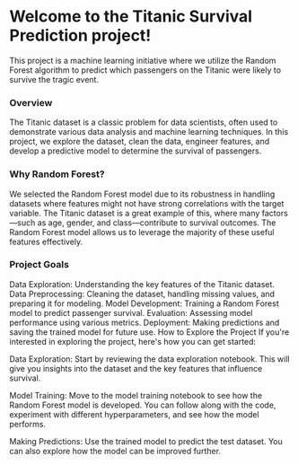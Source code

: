 # Welcome to the Titanic Survival Prediction project!
  
This project is a machine learning initiative where we utilize the Random Forest algorithm to predict which passengers on the Titanic were likely to survive the tragic event.           

### Overview
The Titanic dataset is a classic problem for data scientists, often used to demonstrate various data analysis and machine learning techniques. In this project, we explore the dataset, clean the data, engineer features, and develop a predictive model to determine the survival of passengers.

### Why Random Forest?
We selected the Random Forest model due to its robustness in handling datasets where features might not have strong correlations with the target variable. The Titanic dataset is a great example of this, where many factors—such as age, gender, and class—contribute to survival outcomes. The Random Forest model allows us to leverage the majority of these useful features effectively.

### Project Goals
Data Exploration: Understanding the key features of the Titanic dataset.
Data Preprocessing: Cleaning the dataset, handling missing values, and preparing it for modeling.
Model Development: Training a Random Forest model to predict passenger survival.
Evaluation: Assessing model performance using various metrics.
Deployment: Making predictions and saving the trained model for future use.
How to Explore the Project
If you're interested in exploring the project, here's how you can get started:

Data Exploration: Start by reviewing the data exploration notebook. This will give you insights into the dataset and the key features that influence survival.

Model Training: Move to the model training notebook to see how the Random Forest model is developed. You can follow along with the code, experiment with different hyperparameters, and see how the model performs.

Making Predictions: Use the trained model to predict the test dataset. You can also explore how the model can be improved further.

